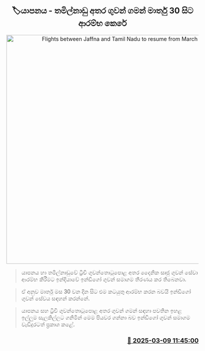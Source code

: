 <p align='center'><b><h2 align='center' title='Flights between Jaffna and Tamil Nadu to resume from March 30'>🏷යාපනය - තමිල්නාඩු අතර ගුවන් ගමන් මාර්තු 30 සිට ආරම්භ කෙරේ</h2></b></p>
<p align='center'><img src='https://helakuru.sgp1.cdn.digitaloceanspaces.com/esana/images/lib/indigo-palali.jpg' width='600' alt='Flights between Jaffna and Tamil Nadu to resume from March 30'></p>

> යාපනය හා තමිල්නාඩුවේ ට්‍රිචි ගුවන්තොටුපොළ අතර දෛනික සෘජු ගුවන් සේවා ආරම්භ කිරීමට ඉන්දියාවේ ඉන්ඩිගෝ ගුවන් සමාගම තීරණය කර තිබෙනවා.

> ඒ අනුව මාර්තු මස 30 වන දින සිට එම කටයුතු ආරම්භ කරන බවයි ඉන්ඩිගෝ ගුවන් සේවය සඳහන් කරන්නේ.

> යාපනය සහ ට්‍රිචි ගුවන්තොටුපොළ අතර ගුවන් ගමන් සඳහා පවතින ඉහළ ඉල්ලුම සැලකිල්ලට ගනිමින් මෙම පියවර ගන්නා බව ඉන්ඩිගෝ ගුවන් සමාගම වැඩිදුරටත් ප්‍රකාශ කළේ. 



<h3 align='right'><a href='https://www.helakuru.lk/esana/p/108168/'>📅 2025-03-09 11:45:00</a></h3>
